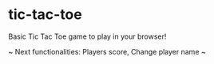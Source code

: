 # tic-tac-toe

Basic Tic Tac Toe game to play in your browser!

~ Next functionalities: Players score, Change player name ~
